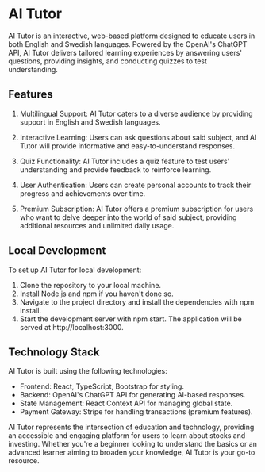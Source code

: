 # AI Tutor
AI Tutor is an interactive, web-based platform designed to educate users in both English and Swedish languages. Powered by the OpenAI's ChatGPT API, AI Tutor delivers tailored learning experiences by answering users' questions, providing insights, and conducting quizzes to test understanding.

## Features
1. Multilingual Support: AI Tutor caters to a diverse audience by providing support in English and Swedish languages.

2. Interactive Learning: Users can ask questions about said subject, and AI Tutor will provide informative and easy-to-understand responses.

3. Quiz Functionality: AI Tutor includes a quiz feature to test users' understanding and provide feedback to reinforce learning.

4. User Authentication: Users can create personal accounts to track their progress and achievements over time.

5. Premium Subscription: AI Tutor offers a premium subscription for users who want to delve deeper into the world of said subject, providing additional resources and unlimited daily usage.

## Local Development
To set up AI Tutor for local development:

1. Clone the repository to your local machine.
2. Install Node.js and npm if you haven't done so.
3. Navigate to the project directory and install the dependencies with npm install.
4. Start the development server with npm start. The application will be served at http://localhost:3000.

## Technology Stack
AI Tutor is built using the following technologies:

* Frontend: React, TypeScript, Bootstrap for styling.
* Backend: OpenAI's ChatGPT API for generating AI-based responses.
* State Management: React Context API for managing global state.
* Payment Gateway: Stripe for handling transactions (premium features).

AI Tutor represents the intersection of education and technology, providing an accessible and engaging platform for users to learn about stocks and investing. Whether you're a beginner looking to understand the basics or an advanced learner aiming to broaden your knowledge, AI Tutor is your go-to resource.
